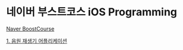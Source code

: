 # 네이버 부스트코스 iOS Programming

[Naver BoostCourse](https://www.edwith.org/boost-course/intro)

[1. 음원 재생기 어플리케이션]()
